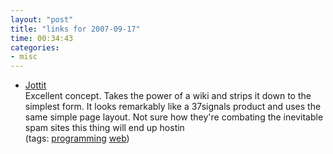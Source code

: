 ```yaml
---
layout: "post"
title: "links for 2007-09-17"
time: 00:34:43
categories: 
- misc
---
```

<ul>
	<li>
		<div><a href="http://jottit.com/">Jottit</a></div>
		<div>Excellent concept. Takes the power of a wiki and strips it down to the simplest form. It looks remarkably like a 37signals product and uses the same simple page layout. Not sure how they're combating the inevitable spam sites this thing will end up hostin</div>
		<div>(tags: <a href="http://del.icio.us/stuartdallas/programming">programming</a> <a href="http://del.icio.us/stuartdallas/web">web</a>)</div>
	</li>
</ul>
